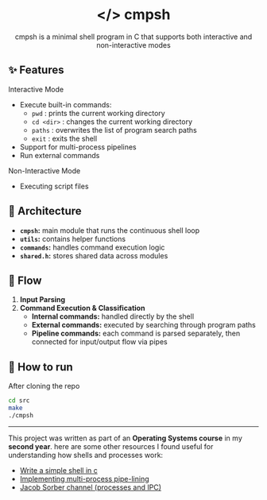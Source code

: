 <h1 align="center">&lt;/&gt; cmpsh</h1>
<div align="center">cmpsh is a minimal shell program in C that supports both interactive and non-interactive modes</div>


## ✨ Features

Interactive Mode
- Execute built-in commands:
  - `pwd` : prints the current working directory  
  - `cd <dir>` : changes the current working directory  
  - `paths` : overwrites the list of program search paths  
  - `exit` : exits the shell  
- Support for multi-process pipelines  
- Run external commands


Non-Interactive Mode
- Executing script files


## 🧩 Architecture

- **`cmpsh`:** main module that runs the continuous shell loop  
- **`utils`:** contains helper functions
- **`commands`:** handles command execution logic
- **`shared.h`:** stores shared data across modules

## 🔄 Flow
1. **Input Parsing**  
2. **Command Execution & Classification**  
   - **Internal commands:** handled directly by the shell
   - **External commands:** executed by searching through program paths
   - **Pipeline commands:** each command is parsed separately, then connected for input/output flow via pipes



## 🚀 How to run 

After cloning the repo

```bash
cd src
make
./cmpsh
```

---

This project was written as part of an **Operating Systems course** in my **second year**.  here are some other resources I found useful for understanding how shells and processes work:

- [Write a simple shell in c](https://brennan.io/2015/01/16/write-a-shell-in-c/)
- [Implementing multi-process pipe-lining](https://cs162.org/static/hw/hw-shell/docs/pipes/)
- [Jacob Sorber channel (processes and IPC)](https://www.youtube.com/@JacobSorber/playlists)

